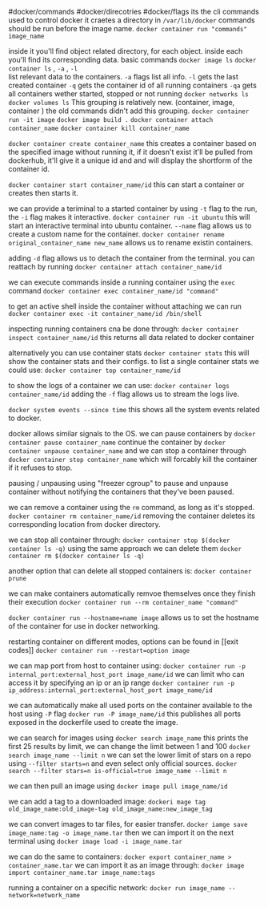 \#docker/commands
#docker/direcotries
#docker/flags
its the cli commands used to control docker
it craetes a directory in `/var/lib/docker`
commands should be run before the image name.
`docker container run "commands" image_name`

inside it you'll find object related directory, for each object.
inside each you'll find its corresponding data.
basic commands
`docker image ls`
`docker container ls` ,  `-a` , `-l`  
list relevant data to the containers. 
`-a` flags list all info. 
`-l` gets the last created container
`-q` gets the container id of all running containers
`-qa` gets all containers wether started, stopped or not running
`docker networks ls`
`docker volumes ls`
This grouping is relatively new. (container, image, container ) the old commands didn't add this grouping.
`docker container run -it image`
`docker image build .`
`docker container attach container_name`
`docker container kill container_name`

`docker container create container_name`
this creates a container based on the specified image without running it, if it doesn't exist it'll be pulled from dockerhub, it'll give it a unique id and and will display the shortform of the container id.

`docker container start container_name/id`
this can start a container or creates then starts it.

we can provide a teriminal to a started container by using `-t` flag to the run, the `-i` flag makes it interactive.
`docker container run -it ubuntu`
this will start an interactive terminal into ubuntu container.
`--name` flag allows us to create a custom name for the container.
`docker container rename original_container_name new_name` allows us to rename existin containers.

adding `-d` flag allows us to detach the container from the terminal.
you can reattach by running `docker container attach container_name/id`


we can execute commands inside a running container using the `exec` command
`docker container exec container_name/id "command"`

to get an active shell inside the container without attaching we can run
`docker container exec -it container_name/id /bin/shell`


inspecting running containers cna be done through:
`docker container inspect container_name/id`
this returns all data related to docker container

alternatively you can use container stats
`docker container stats`
this will show the container stats and their configs.
to list a single container stats we could use:
`docker container top container_name/id`

to show the logs of a container we can use:
`docker container logs container_name/id`
adding the `-f` flag allows us to stream the logs live.

`docker system events --since time`
this shows all the system events related to docker.

docker allows similar signals to the OS.
we can pause containers by
`docker container pause container_name`
continue the container by
`docker container unpause container_name`
and we can stop a container through
`docker container stop container_name`
which will forcably kill the container if it refuses to stop.

pausing / unpausing using "freezer cgroup" to pause and unpause container without notifying the containers that they've been paused.

we can remove a container using the `rm` command, as long as it's stopped.
`docker container rm container_name/id`
removing the container deletes its corresponding location from docker directory.

we can stop all container through:
`docker container stop $(docker container ls -q)`
using the same approach we can delete them
`docker container rm $(docker container ls -q)`

another option that can delete all stopped containers is:
`docker container prune`

we can make containers automatically remvoe themselves once they finish their execution
`docker container run --rm container_name "command"`

`docker container run --hostname=name image`
allows us to set the hostname of the container for use in docker networking.

restarting container on different modes, options can be found in [[exit codes]]
`docker container run --restart=option image`

we can map port from host to container using:
`docker container run -p internal_port:external_host_port image_name/id`
we can limit who can access it by specifying an ip or an ip range
`docker container run -p ip_address:internal_port:external_host_port image_name/id`

we can automatically make all used ports on the container available to the host using `-P` flag
`docker run -P image_name/id`
this publishes all ports exposed in the dockerfile used to create the image.

we can search for images using
`docker search image_name`
this prints the first 25 results by limit, we can change the limit between 1 and 100
`docker search image_name --limit n`
we can set the lower limit of stars on a repo using `--filter starts=n` and even select only official sources.
`docker search --filter stars=n is-official=true image_name --limit n`

we can then pull an image using 
`docker image pull image_name/id`

we can add a tag to a downloaded image:
`dockeri mage tag old_image_name:old_image-tag old_image_name:new_image_tag`

we can convert images to tar files, for easier transfer.
`docker iamge save image_name:tag -o image_name.tar`
then we can import it on the next terminal using
`docker image load -i image_name.tar`

we can do the same to containers:
`docker export container_name > container_name.tar`
we can import it as an image through:
`docker image import container_name.tar image_name:tags`

running a container on a specific network:
`docker run image_name --network=network_name`

